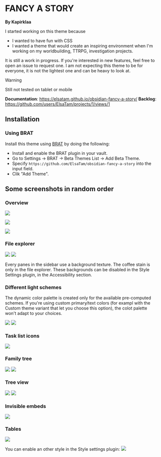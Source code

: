 FANCY A STORY
=============

**By Kapirklaa**

I started working on this theme because
- I wanted to have fun with CSS
- I wanted a theme that would create an inspiring environment when I'm working on my worldbuilding, TTRPG, investigation projects.

It is still a work in progress. If you're interested in new features, feel free to open an issue to request one.
I am not expecting this theme to be for everyone, it is not the lightest one and can be heavy to look at.

> [!WARNING]
> Still not tested on tablet or mobile

**Documentation**: https://elsatam.github.io/obsidian-fancy-a-story/
**Backlog**: https://github.com/users/ElsaTam/projects/1/views/1



Installation
------------

### Using BRAT

Install this theme using [BRAT](https://github.com/TfTHacker/obsidian42-brat) by doing the following:
- Install and enable the BRAT plugin in your vault.
- Go to Settings → BRAT → Beta Themes List → Add Beta Theme.
- Specify `https://github.com/ElsaTam/obsidian-fancy-a-story` into the input field.
- Clik "Add Theme".

Some screenshots in random order
--------------------------------

### Overview

![](screenshots/example1.png)

![](screenshots/example2.png)

![](screenshots/example3.png)

### File explorer

![](screenshots/file-explorer.png) ![](screenshots/file-explorer%20no%20textures.png)

Every panes in the sidebar use a background texture. The coffee stain is only in the file explorer. These backgrounds can be disabled in the Style Settings plugin, in the Accessibility section.

### Different light schemes

The dynamic color palette is created only for the available pre-computed schemes. If you're using custom primary/text colors (for exampl with the Custom theme variant that let you choose this option), the colot palette won't adapt to your choices.

![](screenshots/colors-dark.png)
![](screenshots/colors-light.png)

### Task list icons

![](screenshots/task%20list%20icons.png)

### Family tree

![](screenshots/family_tree.png)
![](screenshots/family_tree%20source.png)

### Tree view

![](screenshots/tree_view.png)
![](screenshots/tree_view%20source.png)


### Invisible embeds

![](screenshots/faded%20embeds.png)

### Tables

![](screenshots/table.png)

You can enable an other style in the Style settings plugin:
![](screenshots/table%20plain.png)